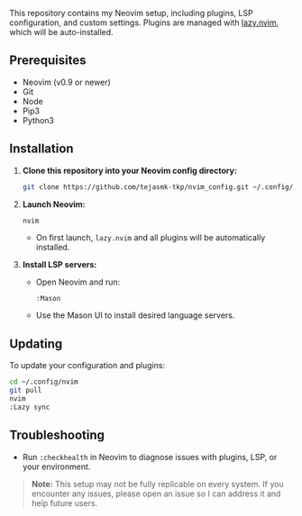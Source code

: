 This repository contains my Neovim setup, including plugins, LSP configuration, and custom settings. Plugins are managed with [lazy.nvim](https://github.com/folke/lazy.nvim), which will be auto-installed.

## Prerequisites

- Neovim (v0.9 or newer)
- Git
- Node
- Pip3
- Python3

## Installation

1. **Clone this repository into your Neovim config directory:**
   ```sh
   git clone https://github.com/tejasmk-tkp/nvim_config.git ~/.config/nvim
   ```

2. **Launch Neovim:**
   ```sh
   nvim
   ```
   - On first launch, `lazy.nvim` and all plugins will be automatically installed.

3. **Install LSP servers:**
   - Open Neovim and run:
     ```
     :Mason
     ```
   - Use the Mason UI to install desired language servers.

## Updating

To update your configuration and plugins:
```sh
cd ~/.config/nvim
git pull
nvim
:Lazy sync
```

## Troubleshooting

- Run `:checkhealth` in Neovim to diagnose issues with plugins, LSP, or your environment.

> **Note:** This setup may not be fully replicable on every system. If you encounter any issues, please open an issue so I can address it and help future users.
